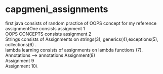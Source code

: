 # capgmeni_assignments
first java consists of random practice of OOPS concept for my reference\
assignmentOne consists assignment 1\
OOPS CONCEPTS consists assignment 2\
Strings consists of Assignments on strings(3), generics(4),exceptions(5), collections(6) .\
lambda learning consists of assignments on lambda functions (7).\
Annotations --> annotations Assignment(8)\
Assignment 9\
Assignment 10\

